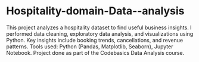 # Hospitality-domain-Data--analysis
This project analyzes a hospitality dataset to find useful business insights.
I performed data cleaning, exploratory data analysis, and visualizations using Python.
Key insights include booking trends, cancellations, and revenue patterns.
Tools used: Python (Pandas, Matplotlib, Seaborn), Jupyter Notebook.
Project done as part of the Codebasics Data Analysis course.
